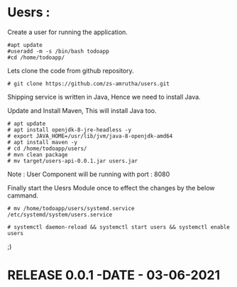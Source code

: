 # Uesrs :

Create a user for running the application.

```
#apt update
#useradd -m -s /bin/bash todoapp
#cd /home/todoapp/
```
Lets clone the code from github repository.

```
# git clone https://github.com/zs-amrutha/users.git
```
Shipping service is written in Java, Hence we need to install Java.

Update and Install Maven, This will install Java too.

```
# apt update
# apt install openjdk-8-jre-headless -y
# export JAVA_HOME=/usr/lib/jvm/java-8-openjdk-amd64
# apt install maven -y
# cd /home/todoapp/users/
# mvn clean package  
# mv target/users-api-0.0.1.jar users.jar
```
Note : User Component will be running with port : 8080

Finally start the Uesrs Module once to effect the changes by the below cammand.

```
# mv /home/todoapp/users/systemd.service /etc/systemd/system/users.service

# systemctl daemon-reload && systemctl start users && systemctl enable users 

```
;)
# RELEASE 0.0.1 -DATE - 03-06-2021
